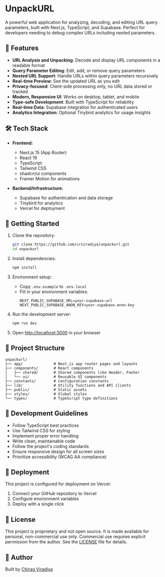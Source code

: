 # UnpackURL

A powerful web application for analyzing, decoding, and editing URL query parameters, built with Next.js, TypeScript, and Supabase. Perfect for developers needing to debug complex URLs including nested parameters.

## 🚀 Features

- **URL Analysis and Unpacking**: Decode and display URL components in a readable format
- **Query Parameter Editing**: Edit, add, or remove query parameters
- **Nested URL Support**: Handle URLs within query parameters recursively
- **Real-time Preview**: See the updated URL as you edit
- **Privacy-focused**: Client-side processing only, no URL data stored or tracked
- **Modern, Responsive UI**: Works on desktop, tablet, and mobile
- **Type-safe Development**: Built with TypeScript for reliability
- **Real-time Data**: Supabase integration for authenticated users
- **Analytics Integration**: Optional Tinybird analytics for usage insights

## 🛠️ Tech Stack

- **Frontend:**
  - Next.js 15 (App Router)
  - React 19
  - TypeScript
  - Tailwind CSS
  - shadcn/ui components
  - Framer Motion for animations

- **Backend/Infrastructure:**
  - Supabase for authentication and data storage
  - Tinybird for analytics
  - Vercel for deployment

## 🏁 Getting Started

1. Clone the repository:
   ```bash
   git clone https://github.com/crviradiya/unpackurl.git
   cd unpackurl
   ```

2. Install dependencies:
   ```bash
   npm install
   ```

3. Environment setup:
   - Copy `.env.example` to `.env.local`
   - Fill in your environment variables:
     ```
     NEXT_PUBLIC_SUPABASE_URL=your-supabase-url
     NEXT_PUBLIC_SUPABASE_ANON_KEY=your-supabase-anon-key
     ```

4. Run the development server:
   ```bash
   npm run dev
   ```

5. Open [http://localhost:3000](http://localhost:3000) in your browser

## 📂 Project Structure

```
unpackurl/
├── app/              # Next.js app router pages and layouts
├── components/       # React components
│   ├── shared/       # Shared components like Header, Footer
│   └── ui/           # Reusable UI components
├── constants/        # Configuration constants
├── lib/              # Utility functions and API clients
├── public/           # Static assets
├── styles/           # Global styles
└── types/            # TypeScript type definitions
```

## 🧰 Development Guidelines

- Follow TypeScript best practices
- Use Tailwind CSS for styling
- Implement proper error handling
- Write clean, maintainable code
- Follow the project's coding standards
- Ensure responsive design for all screen sizes
- Prioritize accessibility (WCAG AA compliance)

## 🚢 Deployment

This project is configured for deployment on Vercel:

1. Connect your GitHub repository to Vercel
2. Configure environment variables
3. Deploy with a single click

## 📄 License

This project is proprietary and not open source. It is made available for personal, non-commercial use only. Commercial use requires explicit permission from the author. See the [LICENSE](LICENSE) file for details.

## 👤 Author

Built by [Chirag Viradiya](https://github.com/crviradiya)
